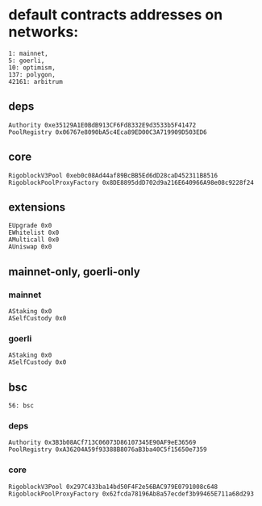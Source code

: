 # default contracts addresses on networks:
```
1: mainnet, 
5: goerli,
10: optimism,
137: polygon,
42161: arbitrum 
```
## deps
```
Authority 0xe35129A1E0BdB913CF6Fd8332E9d3533b5F41472
PoolRegistry 0x06767e8090bA5c4Eca89ED00C3A719909D503ED6
```
## core
```
RigoblockV3Pool 0xeb0c08Ad44af89BcBB5Ed6dD28caD452311B8516
RigoblockPoolProxyFactory 0x8DE8895ddD702d9a216E640966A98e08c9228f24
```
## extensions
```
EUpgrade 0x0
EWhitelist 0x0
AMulticall 0x0
AUniswap 0x0
```
## mainnet-only, goerli-only
### mainnet
```
AStaking 0x0
ASelfCustody 0x0
```
### goerli
```
AStaking 0x0
ASelfCustody 0x0
```
## bsc
```
56: bsc
```
### deps
```
Authority 0x3B3b08ACf713C06073D86107345E90AF9eE36569
PoolRegistry 0xA36204A59f93388B8076aB3ba40C5f15650e7359
```
### core
```
RigoblockV3Pool 0x297C433ba14bd50F4F2e56BAC979E0791008c648
RigoblockPoolProxyFactory 0x62fcda78196Ab8a57ecdef3b99465E711a68d293
```

